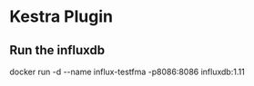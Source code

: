 # Kestra Plugin

## Run the influxdb
docker run -d --name influx-testfma -p8086:8086 influxdb:1.11


